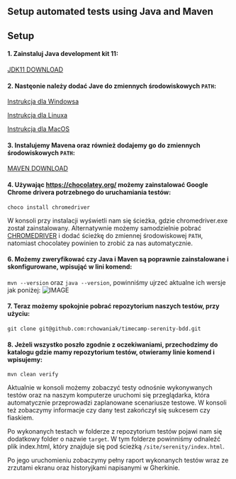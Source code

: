 ## Setup automated tests using Java and Maven ##

## Setup

#### 1. Zainstaluj Java development kit 11:
[JDK11 DOWNLOAD](https://www.oracle.com/technetwork/java/javase/downloads/jdk11-downloads-5066655.html)

#### 2. Nastęonie należy dodać Jave do zmiennych środowiskowych `PATH`:
[Instrukcja dla Windowsa](https://javatutorial.net/set-java-home-windows-10)

[Instrukcja dla Linuxa](https://www.cyberciti.biz/faq/linux-unix-set-java_home-path-variable/)

[Instrukcja dla MacOS](https://www.mkyong.com/java/how-to-set-java_home-environment-variable-on-mac-os-x/)

#### 3. Instalujemy Mavena oraz również dodajemy go do zmiennych środowiskowych `PATH`:
[MAVEN DOWNLOAD](https://maven.apache.org/install.html)

#### 4. Używając https://chocolatey.org/ możemy zainstalować Google Chrome drivera potrzebnego do uruchamiania testów:
`choco install chromedriver`

W konsoli przy instalacji wyświetli nam się ścieżka, gdzie chromedriver.exe został zainstalowany. Alternatywnie możemy samodzielnie 
pobrać [CHROMEDRIVER](http://chromedriver.chromium.org/downloads) i dodać ścieżkę do zmiennej środowiskowej `PATH`, natomiast chocolatey powinien to zrobić za nas automatycznie.

#### 6. Możemy zweryfikować czy Java i Maven są poprawnie zainstalowane i skonfigurowane, wpisująć w lini komend:
`mvn --version` oraz `java --version`, powinniśmy ujrzeć aktualne ich wersje jak poniżej:
![IMAGE](https://i.imgur.com/ozT4gea.png)

#### 7. Teraz możemy spokojnie pobrać repozytorium naszych testów, przy użyciu:
`git clone git@github.com:rchowaniak/timecamp-serenity-bdd.git`

#### 8. Jeżeli wszystko poszło zgodnie z oczekiwaniami, przechodzimy do katalogu gdzie mamy repozytorium testów, otwieramy linie komend i wpisujemy:
`mvn clean verify`

Aktualnie w konsoli możemy zobaczyć testy odnośnie wykonywanych testów oraz na naszym komputerze uruchomi się przeglądarka, która automatycznie przeprowadzi
zaplanowane scenariusze testowe. W konsoli też zobaczymy informacje czy dany test zakończył się sukcesem czy fiaskiem.

Po wykonanych testach w folderze z repozytorium testów pojawi nam się dodatkowy folder o nazwie `target`. W tym folderze powinniśmy odnaleźć plik index.html, który
znajduje się pod ścieżką `/site/serenity/index.html`. 

Po jego uruchomieniu zobaczymy pełny raport wykonanych testów wraz ze zrzutami ekranu oraz historyjkami napisanymi w Gherkinie.
